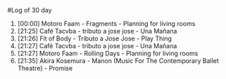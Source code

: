 #Log of 30 day

1. [00:00] Motoro Faam - Fragments - Planning for living rooms
1. [21:25] Café Tacvba - tributo a jose jose - Una Mañana
1. [21:26] Fit of Body - Tributo a Jose Jose - Play Thing
1. [21:27] Café Tacvba - tributo a jose jose - Una Mañana
1. [21:27] Motoro Faam - Rolling Days - Planning for living rooms
1. [21:35] Akira Kosemura - Manon (Music For The Contemporary Ballet Theatre) - Promise
